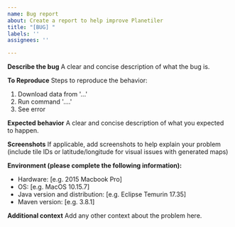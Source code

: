 ```yaml
---
name: Bug report
about: Create a report to help improve Planetiler
title: "[BUG] "
labels: ''
assignees: ''

---
```


**Describe the bug**
A clear and concise description of what the bug is.

**To Reproduce**
Steps to reproduce the behavior:

1. Download data from '...'
2. Run command '....'
3. See error

**Expected behavior**
A clear and concise description of what you expected to happen.

**Screenshots**
If applicable, add screenshots to help explain your problem (include tile IDs or latitude/longitude for visual issues
with generated maps)

**Environment (please complete the following information):**

- Hardware: [e.g. 2015 Macbook Pro]
- OS: [e.g. MacOS 10.15.7]
- Java version and distribution: [e.g. Eclipse Temurin 17.35]
- Maven version: [e.g. 3.8.1]

**Additional context**
Add any other context about the problem here.

